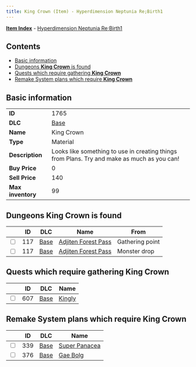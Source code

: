 ```yaml
---
title: King Crown (Item) - Hyperdimension Neptunia Re;Birth1
---
```


[**Item Index**](/neptunia/rb1/item/index.html) - [Hyperdimension Neptunia Re;Birth1](/neptunia/rb1)

## Contents

- [Basic information](#basic-information)
- [Dungeons **King Crown** is found](#dungeons-king-crown-is-found)
- [Quests which require gathering **King Crown**](#quests-which-require-gathering-king-crown)
- [Remake System plans which require **King Crown**](#remake-system-plans-which-require-king-crown)
## Basic information

|   |   |
| -- | -- |
| **ID** | 1765 |
| **DLC** | [Base](/neptunia/rb1/dlc/1-base.html) |
| **Name** | King Crown |
| **Type** | Material |
| **Description** | Looks like something to use in creating things from Plans. Try and make as much as you can! |
| **Buy Price** | 0 |
| **Sell Price** | 140 |
| **Max inventory** | 99 |


## Dungeons **King Crown** is found

|    | ID | DLC | Name | From |
| -- | -- | --- | ---- | ---- |
| <input type="checkbox" id="rb1-dungeon-1-117" class="trackbox" /> | 117 | [Base](/neptunia/rb1/dlc/1-base.html) | [Adjiten Forest Pass](/neptunia/rb1/dungeon/1-117-adjiten-forest-pass.html) | Gathering point |
| <input type="checkbox" id="rb1-dungeon-1-117" class="trackbox" /> | 117 | [Base](/neptunia/rb1/dlc/1-base.html) | [Adjiten Forest Pass](/neptunia/rb1/dungeon/1-117-adjiten-forest-pass.html) | Monster drop |


## Quests which require gathering **King Crown**

|    | ID | DLC | Name |
| -- | -- | --- | ---- |
| <input type="checkbox" id="rb1-quest-1-607" class="trackbox" /> | 607 | [Base](/neptunia/rb1/dlc/1-base.html) | [Kingly](/neptunia/rb1/quest/1-607-kingly.html) |


## Remake System plans which require **King Crown**

|    | ID | DLC | Name |
| -- | -- | --- | ---- |
| <input type="checkbox" id="rb1-quest-1-339" class="trackbox" /> | 339 | [Base](/neptunia/rb1/dlc/1-base.html) | [Super Panacea](/neptunia/rb1/quest/1-339-super-panacea.html) |
| <input type="checkbox" id="rb1-quest-1-376" class="trackbox" /> | 376 | [Base](/neptunia/rb1/dlc/1-base.html) | [Gae Bolg](/neptunia/rb1/quest/1-376-gae-bolg.html) |
